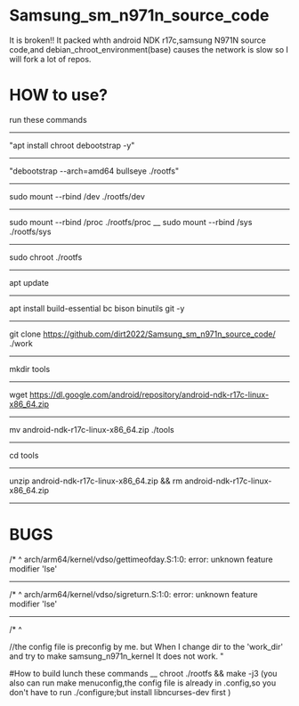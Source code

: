 # Samsung_sm_n971n_source_code
It is broken!! It packed whth android NDK r17c,samsung N971N source code,and debian_chroot_environment(base)
causes the network is slow so I will fork a lot of repos.
# HOW to use?
run these commands
___
"apt install chroot debootstrap -y"
___
"debootstrap --arch=amd64 bullseye ./rootfs"
___
sudo mount --rbind /dev ./rootfs/dev
___
sudo mount --rbind /proc ./rootfs/proc
__
sudo mount --rbind /sys ./rootfs/sys
___
sudo chroot ./rootfs
___
apt update
___
apt install build-essential bc bison binutils git -y
___
git clone https://github.com/dirt2022/Samsung_sm_n971n_source_code/ ./work
___
mkdir tools
___
wget https://dl.google.com/android/repository/android-ndk-r17c-linux-x86_64.zip
___
mv android-ndk-r17c-linux-x86_64.zip ./tools
___
cd tools
___
unzip android-ndk-r17c-linux-x86_64.zip && rm android-ndk-r17c-linux-x86_64.zip
___
# BUGS
/*
 ^
arch/arm64/kernel/vdso/gettimeofday.S:1:0: error: unknown feature modifier 'lse'

________
 /*
 ^
arch/arm64/kernel/vdso/sigreturn.S:1:0: error: unknown feature modifier 'lse'
________

 /*
 ^

//the config file is preconfig by me. but When I change dir to the 'work_dir' and try to make samsung_n971n_kernel It does not work.
"

#How to build
lunch these commands
__
chroot ./rootfs && make -j3 (you also can run make menuconfig,the config file is already in .config,so you don't have to run ./configure;but install libncurses-dev first )
